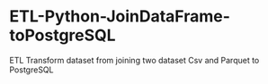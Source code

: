 # ETL-Python-JoinDataFrame-toPostgreSQL
ETL Transform dataset from joining two dataset Csv and Parquet to PostgreSQL
